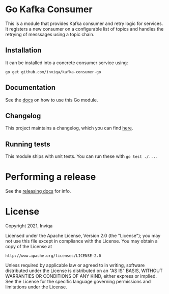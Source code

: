# Go Kafka Consumer

This is a module that provides Kafka consumer and retry logic for services. It registers a new consumer on a configurable list of topics and handles the retrying of messsages using a topic chain.

## Installation

It can be installed into a concrete consumer service using:

```
go get github.com/inviqa/kafka-consumer-go
```

## Documentation

See the [docs](/tools/docs) on how to use this Go module.

## Changelog

This project maintains a changelog, which you can find [here](/CHANGELOG.md).

## Running tests

This module ships with unit tests. You can run these with `go test ./...`.

# Performing a release

See the [releasing docs](/tools/docs/releasing.md) for info.

# License

Copyright 2021, Inviqa

Licensed under the Apache License, Version 2.0 (the "License");
you may not use this file except in compliance with the License.
You may obtain a copy of the License at

    http://www.apache.org/licenses/LICENSE-2.0

Unless required by applicable law or agreed to in writing, software
distributed under the License is distributed on an "AS IS" BASIS,
WITHOUT WARRANTIES OR CONDITIONS OF ANY KIND, either express or implied.
See the License for the specific language governing permissions and
limitations under the License.
